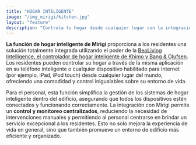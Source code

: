```yaml
---
title: "HOGAR INTELIGENTE"
image: "/img_mirigi/kitchen.jpg"
layout: "feature"
description: "Controla tu hogar desde cualquier lugar con la integración de hogar inteligente de Mirigi."
---
```


**La función de hogar inteligente de Mirigi** proporciona a los residentes una solución totalmente integrada utilizando el poder de la [BeoLiving Intelligence, el controlador de hogar inteligente de Khimo y Bang & Olufsen](https://www.khimo.com/#products-bli). Los residentes pueden controlar su hogar a través de la misma aplicación en su teléfono inteligente o cualquier dispositivo habilitado para Internet (por ejemplo, iPad, iPod touch) desde cualquier lugar del mundo, ofreciendo una comodidad y control inigualables sobre su entorno de vida.

Para el personal, esta función simplifica la gestión de los sistemas de hogar inteligente dentro del edificio, asegurando que todos los dispositivos estén conectados y funcionando correctamente. La integración con Mirigi permite un **control y monitoreo centralizados**, reduciendo la necesidad de intervenciones manuales y permitiendo al personal centrarse en brindar un servicio excepcional a los residentes. Esto no solo mejora la experiencia de vida en general, sino que también promueve un entorno de edificio más eficiente y organizado.
